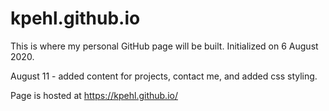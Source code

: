 # kpehl.github.io

This is where my personal GitHub page will be built.  Initialized on 6 August 2020.

August 11 - added content for projects, contact me, and added css styling.

Page is hosted at  https://kpehl.github.io/